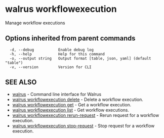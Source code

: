 # walrus workflowexecution

Manage workflow executions

## Options inherited from parent commands

```
  -d, --debug           Enable debug log
  -h, --help            Help for this command
  -o, --output string   Output format [table, json, yaml] (default "table")
  -v, --version         Version for CLI
```

## SEE ALSO

* [walrus](../walrus)	 - Command line interface for Walrus
* [walrus workflowexecution delete](walrus_workflowexecution_delete)	 - Delete a workflow execution.
* [walrus workflowexecution get](walrus_workflowexecution_get)	 - Get a workflow execution.
* [walrus workflowexecution list](walrus_workflowexecution_list)	 - Get workflow executions.
* [walrus workflowexecution rerun-request](walrus_workflowexecution_rerun-request)	 - Rerun request for a workflow execution.
* [walrus workflowexecution stop-request](walrus_workflowexecution_stop-request)	 - Stop request for a workflow execution.

